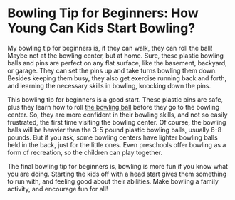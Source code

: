 <h1>Bowling Tip for Beginners: How Young Can Kids Start Bowling?</h1>

<p>My bowling tip for beginners is, if they can walk, they can roll the ball! Maybe not at the bowling center, but at home. Sure, these plastic bowling balls and pins are perfect on any flat surface, like the basement, backyard, or garage. They can set the pins up and take turns bowling them down.  Besides keeping them busy, they also get exercise running back and forth, and learning the necessary skills in bowling, knocking down the pins.</p>

<p>This bowling tip for beginners is a good start. These plastic pins are safe, plus they learn how to roll <a href="https://bowlingadvisor.com">the bowling ball</a> before they go to the bowling center. So, they are more confident in their bowling skills, and not so easily frustrated, the first time visiting the bowling center. Of course, the bowling balls will be heavier than the 3-5 pound plastic bowling balls, usually 6-8 pounds. But if you ask, some bowling centers have lighter bowling balls held in the back, just for the little ones. Even preschools offer bowling as a form of recreation, so the children can play together.</p>

<p>The final bowling tip for beginners is, bowling is more fun if you know what you are doing. Starting the kids off with a head start gives them something to run with, and feeling good about their abilities. Make bowling a family activity, and encourage fun for all!</p>
